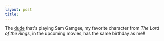 ```yaml
---
layout: post
title: 
---
```


The <a href="http://us.imdb.com/Name?Astin,+Sean">dude</a> that's playing Sam Gamgee, my favorite character from <i>The Lord of the Rings</i>, in the upcoming movies, has the same birthday as me!!
